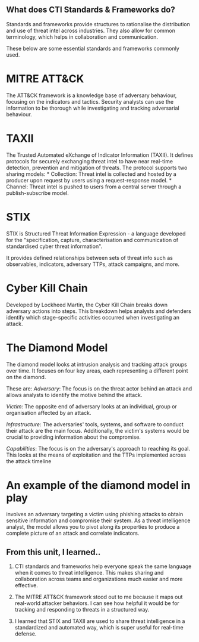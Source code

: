 ## What does CTI Standards & Frameworks do? 
Standards and frameworks provide structures to rationalise the distribution and use of threat intel across industries. They also allow for common terminology, which helps in collaboration and communication. 

These below are some essential standards and frameworks commonly used.

# MITRE ATT&CK
The ATT&CK framework is a knowledge base of adversary behaviour, focusing on the indicators and tactics. Security analysts can use the information to be thorough while investigating and tracking adversarial behaviour. 


# TAXII
The Trusted Automated eXchange of Indicator Information (TAXII). It defines protocols for securely exchanging threat intel to have near real-time detection, prevention and mitigation of threats. 
The protocol supports two sharing models:
    * Collection: Threat intel is collected and hosted by a producer upon request by users using a request-response model.
    * Channel: Threat intel is pushed to users from a central server through a publish-subscribe model.


# STIX
STIX is Structured Threat Information Expression - a language developed for the "specification, capture, characterisation and communication of standardised cyber threat information". 

It provides defined relationships between sets of threat info such as observables, indicators, adversary TTPs, attack campaigns, and more.


# Cyber Kill Chain
Developed by Lockheed Martin, the Cyber Kill Chain breaks down adversary actions into steps. This breakdown helps analysts and defenders identify which stage-specific activities occurred when investigating an attack. 


# The Diamond Model
The diamond model looks at intrusion analysis and tracking attack groups over time. It focuses on four key areas, each representing a different point on the diamond. 

These are:
*Adversary*: The focus is on the threat actor behind an attack and allows analysts to identify the motive behind the attack.

*Victim*: The opposite end of adversary looks at an individual, group or organisation affected by an attack.

*Infrastructure*: The adversaries' tools, systems, and software to conduct their attack are the main focus. Additionally, the victim's systems would be crucial to providing information about the compromise.

*Capabilities*: The focus is on the adversary's approach to reaching its goal. This looks at the means of exploitation and the TTPs implemented across the attack timeline


# An example of the diamond model in play
involves an adversary targeting a victim using phishing attacks to obtain sensitive information and compromise their system. As a threat intelligence analyst, the model allows you to pivot along its properties to produce a complete picture of an attack and correlate indicators. 



## From this unit, I learned.. 
1. CTI standards and frameworks help everyone speak the same language when it comes to threat intelligence. This makes sharing and collaboration across teams and organizations much easier and more effective.

2. The MITRE ATT&CK framework stood out to me because it maps out real-world attacker behaviors. I can see how helpful it would be for tracking and responding to threats in a structured way.

3. I learned that STIX and TAXII are used to share threat intelligence in a standardized and automated way, which is super useful for real-time defense. 